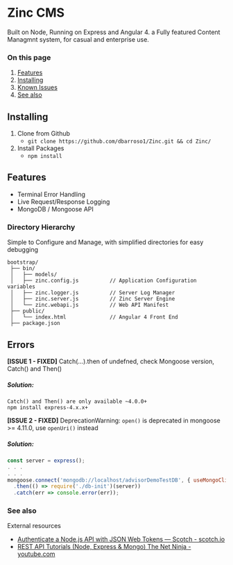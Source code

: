 # Zinc CMS
 Built on Node, Running on Express and Angular 4. a Fully featured Content Managmnt system, for casual and enterprise use.
 
### On this page

1. [Features](#features)
1. [Installing](#installation)
1. [Known Issues](#errors)
1. [See also](#see-also)

## <a id="installation">Installing</a>

1. Clone from Github 
   * `git clone https://github.com/dbarroso1/Zinc.git && cd Zinc/`
2. Install Packages 
   * ` npm install `


## <a id="features">Features</a>
* Terminal Error Handling
* Live Request/Response Logging
* MongoDB / Mongoose API

### Directory Hierarchy 
Simple to Configure and Manage, with simplified directories for easy debugging
```
bootstrap/
 ├── bin/
 │   ├── models/
 │   ├── zinc.config.js          // Application Configuration variables
 │   ├── zinc.logger.js          // Server Log Manager
 │   ├── zinc.server.js          // Zinc Server Engine
 │   └── zinc.webapi.js          // Web API Manifest
 ├── public/ 
 │   └── index.html              // Angular 4 Front End
 ├── package.json
```
## <a id="errors">Errors</a>
**[ISSUE 1 - FIXED]** Catch(...).then of undefned, check Mongoose version, Catch() and Then() 
##### Solution: 
``` 
Catch() and Then() are only available ~4.0.0+ 
npm install express-4.x.x+
```


**[ISSUE 2 - FIXED]** DeprecationWarning: `open()` is deprecated in mongoose >= 4.11.0, use `openUri()` instead 
##### Solution:
  ``` javascript          
const server = express();
. . . 
. . . 
 mongoose.connect('mongodb://localhost/advisorDemoTestDB', { useMongoClient: true }) // <=== HERE
    .then(() => require('./db-init')(server))
    .catch(err => console.error(err));
```

### <a id="see-also">See also</a>

External resources

* [Authenticate a Node.js API with JSON Web Tokens &#8213; Scotch - scotch.io](https://scotch.io/tutorials/authenticate-a-node-js-api-with-json-web-tokens)
* [REST API Tutorials (Node, Express & Mongo) The Net Ninja - youtube.com](https://www.youtube.com/watch?v=BRdcRFvuqsE&list=PL4cUxeGkcC9jBcybHMTIia56aV21o2cZ8)
